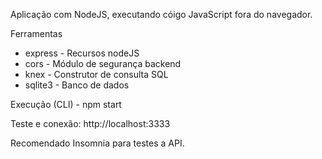 Aplicação com NodeJS, executando cóigo JavaScript fora do navegador.

Ferramentas
  * express - Recursos nodeJS
  * cors - Módulo de segurança backend
  * knex - Construtor de consulta SQL
  * sqlite3 - Banco de dados

Execução (CLI) - npm start

Teste e conexão: http://localhost:3333 

Recomendado Insomnia para testes a API.

